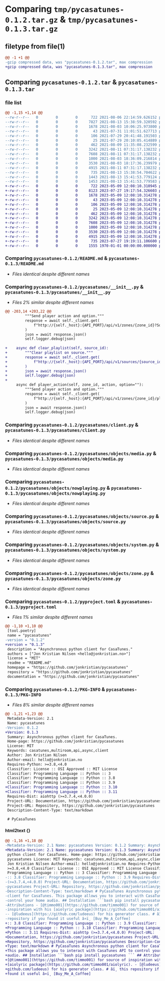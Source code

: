 # Comparing `tmp/pycasatunes-0.1.2.tar.gz` & `tmp/pycasatunes-0.1.3.tar.gz`

## filetype from file(1)

```diff
@@ -1 +1 @@
-gzip compressed data, was "pycasatunes-0.1.2.tar", max compression
+gzip compressed data, was "pycasatunes-0.1.3.tar", max compression
```

## Comparing `pycasatunes-0.1.2.tar` & `pycasatunes-0.1.3.tar`

### file list

```diff
@@ -1,15 +1,14 @@
--rw-r--r--   0        0        0      722 2021-08-06 22:14:59.626152 pycasatunes-0.1.2/README.md
--rw-r--r--   0        0        0     7827 2021-08-13 15:38:59.320592 pycasatunes-0.1.2/pycasatunes/__init__.py
--rw-r--r--   0        0        0     1678 2021-08-03 10:06:25.973800 pycasatunes-0.1.2/pycasatunes/client.py
--rw-r--r--   0        0        0       43 2021-07-31 11:01:51.627713 pycasatunes-0.1.2/pycasatunes/const.py
--rw-r--r--   0        0        0      106 2021-07-29 20:41:48.191503 pycasatunes-0.1.2/pycasatunes/exceptions.py
--rw-r--r--   0        0        0       25 2021-07-29 20:10:05.414889 pycasatunes-0.1.2/pycasatunes/objects/__init__.py
--rw-r--r--   0        0        0      462 2021-08-09 11:35:08.232599 pycasatunes-0.1.2/pycasatunes/objects/base.py
--rw-r--r--   0        0        0     3242 2021-08-11 07:31:17.138232 pycasatunes-0.1.2/pycasatunes/objects/media.py
--rw-r--r--   0        0        0     7608 2021-08-11 07:31:17.138232 pycasatunes-0.1.2/pycasatunes/objects/nowplaying.py
--rw-r--r--   0        0        0     1000 2021-08-03 18:36:09.216814 pycasatunes-0.1.2/pycasatunes/objects/source.py
--rw-r--r--   0        0        0     3530 2021-08-03 18:17:36.239979 pycasatunes-0.1.2/pycasatunes/objects/system.py
--rw-r--r--   0        0        0     4915 2021-08-11 07:31:17.138232 pycasatunes-0.1.2/pycasatunes/objects/zone.py
--rw-r--r--   0        0        0      735 2021-08-13 15:38:54.704622 pycasatunes-0.1.2/pyproject.toml
--rw-r--r--   0        0        0     1443 2021-08-13 15:41:53.779124 pycasatunes-0.1.2/setup.py
--rw-r--r--   0        0        0     1453 2021-08-13 15:41:53.779583 pycasatunes-0.1.2/PKG-INFO
+-rw-r--r--   0        0        0      722 2023-05-09 12:08:10.310945 pycasatunes-0.1.3/README.md
+-rw-r--r--   0        0        0     8123 2023-07-27 19:17:54.326603 pycasatunes-0.1.3/pycasatunes/__init__.py
+-rw-r--r--   0        0        0     1678 2023-05-09 12:08:10.314278 pycasatunes-0.1.3/pycasatunes/client.py
+-rw-r--r--   0        0        0       43 2023-05-09 12:08:10.314278 pycasatunes-0.1.3/pycasatunes/const.py
+-rw-r--r--   0        0        0      106 2023-05-09 12:08:10.314278 pycasatunes-0.1.3/pycasatunes/exceptions.py
+-rw-r--r--   0        0        0       25 2023-05-09 12:08:10.314278 pycasatunes-0.1.3/pycasatunes/objects/__init__.py
+-rw-r--r--   0        0        0      462 2023-05-09 12:08:10.314278 pycasatunes-0.1.3/pycasatunes/objects/base.py
+-rw-r--r--   0        0        0     3242 2023-05-09 12:08:10.314278 pycasatunes-0.1.3/pycasatunes/objects/media.py
+-rw-r--r--   0        0        0     7608 2023-05-09 12:08:10.314278 pycasatunes-0.1.3/pycasatunes/objects/nowplaying.py
+-rw-r--r--   0        0        0     1000 2023-05-09 12:08:10.314278 pycasatunes-0.1.3/pycasatunes/objects/source.py
+-rw-r--r--   0        0        0     3530 2023-05-09 12:08:10.314278 pycasatunes-0.1.3/pycasatunes/objects/system.py
+-rw-r--r--   0        0        0     4915 2023-05-09 12:08:10.314278 pycasatunes-0.1.3/pycasatunes/objects/zone.py
+-rw-r--r--   0        0        0      735 2023-07-27 19:19:11.106600 pycasatunes-0.1.3/pyproject.toml
+-rw-r--r--   0        0        0     1555 1970-01-01 00:00:00.000000 pycasatunes-0.1.3/PKG-INFO
```

### Comparing `pycasatunes-0.1.2/README.md` & `pycasatunes-0.1.3/README.md`

 * *Files identical despite different names*

### Comparing `pycasatunes-0.1.2/pycasatunes/__init__.py` & `pycasatunes-0.1.3/pycasatunes/__init__.py`

 * *Files 2% similar despite different names*

```diff
@@ -203,14 +203,22 @@
         """Send player action and option."""
         response = await self._client.get(
             f"http://{self._host}:{API_PORT}/api/v1/zones/{zone_id}?SourceID={source}"
         )
         json = await response.json()
         self.logger.debug(json)
 
+    async def clear_playlist(self, source_id):
+        """Clear playlist on source."""
+        response = await self._client.get(
+            f"http://{self._host}:{API_PORT}/api/v1/sources/{source_id}/queue/delete"
+        )
+        json = await response.json()
+        self.logger.debug(json)
+
     async def player_action(self, zone_id, action, option=""):
         """Send player action and option."""
         response = await self._client.get(
             f"http://{self._host}:{API_PORT}/api/v1/zones/{zone_id}/player/{action}/{option}"
         )
         json = await response.json()
         self.logger.debug(json)
```

### Comparing `pycasatunes-0.1.2/pycasatunes/client.py` & `pycasatunes-0.1.3/pycasatunes/client.py`

 * *Files identical despite different names*

### Comparing `pycasatunes-0.1.2/pycasatunes/objects/media.py` & `pycasatunes-0.1.3/pycasatunes/objects/media.py`

 * *Files identical despite different names*

### Comparing `pycasatunes-0.1.2/pycasatunes/objects/nowplaying.py` & `pycasatunes-0.1.3/pycasatunes/objects/nowplaying.py`

 * *Files identical despite different names*

### Comparing `pycasatunes-0.1.2/pycasatunes/objects/source.py` & `pycasatunes-0.1.3/pycasatunes/objects/source.py`

 * *Files identical despite different names*

### Comparing `pycasatunes-0.1.2/pycasatunes/objects/system.py` & `pycasatunes-0.1.3/pycasatunes/objects/system.py`

 * *Files identical despite different names*

### Comparing `pycasatunes-0.1.2/pycasatunes/objects/zone.py` & `pycasatunes-0.1.3/pycasatunes/objects/zone.py`

 * *Files identical despite different names*

### Comparing `pycasatunes-0.1.2/pyproject.toml` & `pycasatunes-0.1.3/pyproject.toml`

 * *Files 1% similar despite different names*

```diff
@@ -1,10 +1,10 @@
 [tool.poetry]
 name = "pycasatunes"
-version = "0.1.2"
+version = "0.1.3"
 description = "Asynchronous python client for CasaTunes."
 authors = ["Jon Kristian Nilsen <hello@jonkristian.no>"]
 license = "MIT"
 readme = "README.md"
 homepage = "https://github.com/jonkristian/pycasatunes"
 repository = "https://github.com/jonkristian/pycasatunes"
 documentation = "https://github.com/jonkristian/pycasatunes"
```

### Comparing `pycasatunes-0.1.2/PKG-INFO` & `pycasatunes-0.1.3/PKG-INFO`

 * *Files 8% similar despite different names*

```diff
@@ -1,21 +1,23 @@
 Metadata-Version: 2.1
 Name: pycasatunes
-Version: 0.1.2
+Version: 0.1.3
 Summary: Asynchronous python client for CasaTunes.
 Home-page: https://github.com/jonkristian/pycasatunes
 License: MIT
 Keywords: casatunes,multiroom,api,async,client
 Author: Jon Kristian Nilsen
 Author-email: hello@jonkristian.no
 Requires-Python: >=3.8,<4.0
 Classifier: License :: OSI Approved :: MIT License
 Classifier: Programming Language :: Python :: 3
 Classifier: Programming Language :: Python :: 3.8
 Classifier: Programming Language :: Python :: 3.9
+Classifier: Programming Language :: Python :: 3.10
+Classifier: Programming Language :: Python :: 3.11
 Requires-Dist: aiohttp (>=3.7.4,<4.0.0)
 Project-URL: Documentation, https://github.com/jonkristian/pycasatunes
 Project-URL: Repository, https://github.com/jonkristian/pycasatunes
 Description-Content-Type: text/markdown
 
 # PyCasaTunes
```

#### html2text {}

```diff
@@ -1,16 +1,18 @@
-Metadata-Version: 2.1 Name: pycasatunes Version: 0.1.2 Summary: Asynchronous
+Metadata-Version: 2.1 Name: pycasatunes Version: 0.1.3 Summary: Asynchronous
 python client for CasaTunes. Home-page: https://github.com/jonkristian/
 pycasatunes License: MIT Keywords: casatunes,multiroom,api,async,client Author:
 Jon Kristian Nilsen Author-email: hello@jonkristian.no Requires-Python:
 >=3.8,<4.0 Classifier: License :: OSI Approved :: MIT License Classifier:
 Programming Language :: Python :: 3 Classifier: Programming Language :: Python
-:: 3.8 Classifier: Programming Language :: Python :: 3.9 Requires-Dist: aiohttp
-(>=3.7.4,<4.0.0) Project-URL: Documentation, https://github.com/jonkristian/
-pycasatunes Project-URL: Repository, https://github.com/jonkristian/pycasatunes
-Description-Content-Type: text/markdown # PyCasaTunes Asynchronous python
-client for CasaTunes. This package allows you to interact with CasaTunes API to
-control your home audio. ## Installation ```bash pip install pycasatunes ``` ##
-Attributions - [@timmo001](https://github.com/timmo001) for source of
-inspiration with his [aiolyric package](https://github.com/timmo001/aiolyric).
-- [@ludeeus](https://github.com/ludeeus) for his generator class. # â­ï¸ this
-repository if you found it useful â¤ï¸ [Buy_Me_A_Coffee]
+:: 3.8 Classifier: Programming Language :: Python :: 3.9 Classifier:
+Programming Language :: Python :: 3.10 Classifier: Programming Language ::
+Python :: 3.11 Requires-Dist: aiohttp (>=3.7.4,<4.0.0) Project-URL:
+Documentation, https://github.com/jonkristian/pycasatunes Project-URL:
+Repository, https://github.com/jonkristian/pycasatunes Description-Content-
+Type: text/markdown # PyCasaTunes Asynchronous python client for CasaTunes.
+This package allows you to interact with CasaTunes API to control your home
+audio. ## Installation ```bash pip install pycasatunes ``` ## Attributions -
+[@timmo001](https://github.com/timmo001) for source of inspiration with his
+[aiolyric package](https://github.com/timmo001/aiolyric). - [@ludeeus](https://
+github.com/ludeeus) for his generator class. # â­ï¸ this repository if you
+found it useful â¤ï¸ [Buy_Me_A_Coffee]
```

